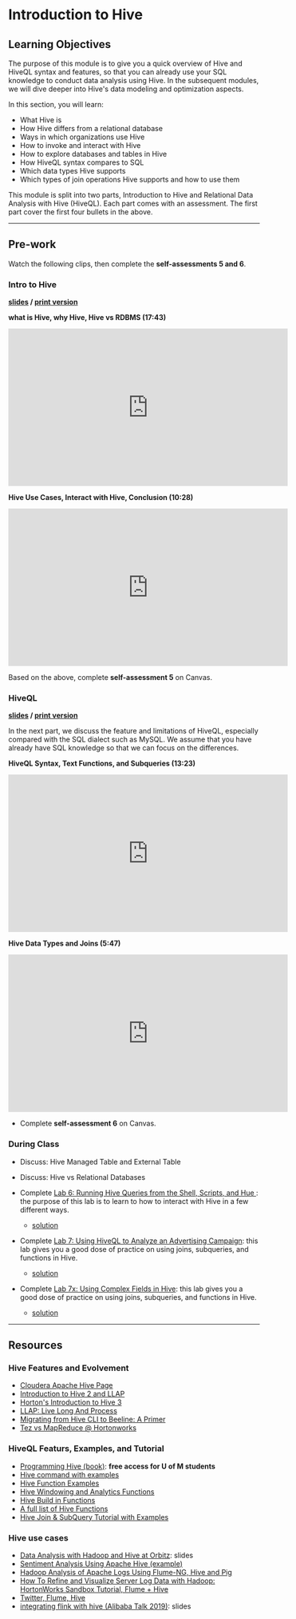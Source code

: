 # Introduction to Hive

## Learning Objectives

The purpose of this module is to give you a quick overview of Hive and HiveQL syntax and features, so that you can already use your SQL knowledge to conduct data analysis using Hive. In the subsequent modules, we will dive deeper into Hive's data modeling and optimization aspects. 

In this section, you will learn:

- What Hive is
- How Hive differs from a relational database
- Ways in which organizations use Hive
- How to invoke and interact with Hive
- How to explore databases and tables in Hive
- How HiveQL syntax compares to SQL
- Which data types Hive supports
- Which types of join operations Hive supports and how to use them

This module is split into two parts, Introduction to Hive and Relational Data Analysis with Hive (HiveQL). Each part comes with an assessment. The first part cover the first four bullets in the above. 

---

## Pre-work

Watch the following clips, then complete the **self-assessments 5 and 6**.

### Intro to Hive

**[slides](Hive1-Intro.pdf) / [print version](Hive1-Intro-print.pdf)**

**what is Hive, why Hive, Hive vs RDBMS  (17:43)**

<iframe width="560" height="315" src="https://www.youtube.com/embed/E7LzEYRsxFc" frameborder="0" allow="autoplay; encrypted-media" allowfullscreen></iframe>

**Hive Use Cases, Interact with Hive, Conclusion (10:28)**

<iframe width="560" height="315" src="https://www.youtube.com/embed/SZxQRQ2VX2M" frameborder="0" allow="autoplay; encrypted-media" allowfullscreen></iframe>

Based on the above, complete **self-assessment 5** on Canvas.

### HiveQL

**[slides](Hive2-DataAnalysis.pdf) / [print version](Hive2-DataAnalysis-Print.pdf)**

In the next part, we discuss the feature and limitations of HiveQL, especially compared with the SQL dialect such as MySQL. We assume that you have already have SQL knowledge so that we can focus on the differences. 

**HiveQL Syntax, Text Functions, and Subqueries (13:23)**

<iframe width="560" height="315" src="https://www.youtube.com/embed/vjxJw5Kb6u4" frameborder="0" allow="autoplay; encrypted-media" allowfullscreen></iframe>

**Hive Data Types and Joins (5:47)**

<iframe width="560" height="315" src="https://www.youtube.com/embed/hWbADTEsA20" frameborder="0" allow="autoplay; encrypted-media" allowfullscreen></iframe>

- Complete **self-assessment 6** on Canvas.

### During Class

- Discuss: Hive Managed Table and External Table
- Discuss: Hive vs Relational Databases

- Complete [Lab 6: Running Hive Queries from the Shell, Scripts, and Hue ](lab06-intro.md): the purpose of this lab is to learn to how to interact with Hive in a few different ways.
    - [solution](lab06-intro-solution.md)
- Complete [Lab 7: Using HiveQL to Analyze an Advertising Campaign](lab07-hiveql.md): this lab gives you a good dose of practice on using joins, subqueries, and functions in Hive. 
    - [solution](lab07-hiveql-solution.md)
- Complete [Lab 7x: Using Complex Fields in Hive](lab07x-complexfields.md): this lab gives you a good dose of practice on using joins, subqueries, and functions in Hive. 
    - [solution](lab07x-complexfields-solution.md)

---

## Resources

### Hive Features and Evolvement
- [Cloudera Apache Hive Page](https://www.cloudera.com/products/open-source/apache-hadoop/apache-hive.html)
- [Introduction to Hive 2 and LLAP](https://hortonworks.com/blog/announcing-apache-hive-2-1-25x-faster-queries-much/)
- [Horton's Introduction to Hive 3](https://www.slideshare.net/thejasmn/hive-3-a-new-horizon-121226317)
- [LLAP: Live Long And Process](https://cwiki.apache.org/confluence/display/Hive/LLAP)
- [Migrating from Hive CLI to Beeline: A Primer](http://blog.cloudera.com/blog/2014/02/migrating-from-hive-cli-to-beeline-a-primer/)
- [Tez vs MapReduce @ Hortonworks](https://community.hortonworks.com/questions/83394/difference-between-mr-and-tez.html)

### HiveQL Featurs, Examples, and Tutorial
- [Programming Hive (book)](http://proquestcombo.safaribooksonline.com.ezp3.lib.umn.edu/book/databases/hadoop/9781449326944): **free access for U of M students**
- [Hive command with examples](https://www.edureka.co/blog/hive-commands-with-examples)
- [Hive Function Examples](http://hadooptutorial.info/hive-functions-examples/)
- [Hive Windowing and Analytics Functions](https://cwiki.apache.org/confluence/display/Hive/LanguageManual+WindowingAndAnalytics)
- [Hive Build in Functions](https://cwiki.apache.org/confluence/display/Hive/Tutorial)
- [A full list of Hive Functions](http://svn.apache.org/viewvc/hive/trunk/ql/src/java/org/apache/hadoop/hive/ql/exec/FunctionRegistry.java?view=markup)
- [Hive Join & SubQuery Tutorial with Examples](https://www.guru99.com/hive-join-subquery.html#8)

### Hive use cases
- [Data Analysis with Hadoop and Hive at Orbitz](http://www.slideshare.net/jseidman/data-analysis-with-hadoop-and-hive-chicagodb-2212011): slides
- [Sentiment Analysis Using Apache Hive (example)](http://blog.xebia.com/sentiment-analysis-using-apache-hive/)
- [Hadoop Analysis of Apache Logs Using Flume-NG, Hive and Pig](http://cuddletech.com/?p=795) 
- [How To Refine and Visualize Server Log Data with Hadoop: HortonWorks Sandbox Tutorial, Flume + Hive](https://hortonworks.com/blog/hadoop_tutorial_visualizing_server_logs/)
- [Twitter, Flume, Hive](http://www.irdindia.in/journal_ijraet/pdf/vol4_iss2/27.pdf)
- [integrating flink with hive (Alibaba Talk 2019)](https://www.slideshare.net/BowenLi9/integrating-flink-with-hive-xuefu-zhang-and-bowen-li-seattle-flink-meetup-feb-2019): slides